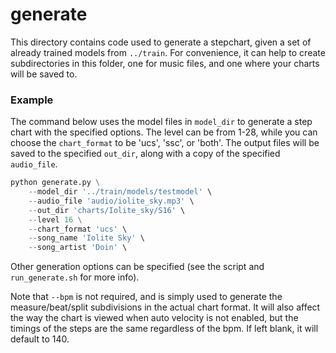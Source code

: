 # generate

This directory contains code used to generate a stepchart, given a set of already 
trained models from `../train`. For convenience, it can help to create subdirectories
in this folder, one for music files, and one where your charts will be saved to.

### Example

The command below uses the model files in `model_dir` to generate a step chart
with the specified options. The level can be from 1-28, while you can choose the 
`chart_format` to be 'ucs', 'ssc', or 'both'. The output files will be saved to the
specified `out_dir`, along with a copy of the specified `audio_file`.

```python
python generate.py \
    --model_dir '../train/models/testmodel' \
    --audio_file 'audio/iolite_sky.mp3' \
    --out_dir 'charts/Iolite_sky/S16' \
    --level 16 \
    --chart_format 'ucs' \
    --song_name 'Iolite Sky' \
    --song_artist 'Doin' \
```

Other generation options can be specified (see the script and `run_generate.sh` for more info).

Note that `--bpm` is not required, and is simply used to generate the measure/beat/split
subdivisions in the actual chart format. It will also affect the way the chart is viewed
when auto velocity is not enabled, but the timings of the steps are the same regardless of the
bpm. If left blank, it will default to 140.